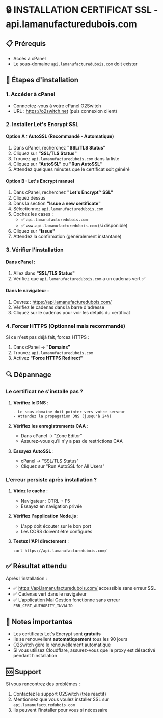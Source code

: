 # 🔒 INSTALLATION CERTIFICAT SSL - api.lamanufacturedubois.com

## 📋 Prérequis
- Accès à cPanel
- Le sous-domaine `api.lamanufacturedubois.com` doit exister

## 🚀 Étapes d'installation

### 1. Accéder à cPanel
- Connectez-vous à votre cPanel O2Switch
- URL : https://o2switch.net (puis connexion client)

### 2. Installer Let's Encrypt SSL

#### Option A : AutoSSL (Recommandé - Automatique)
1. Dans cPanel, recherchez **"SSL/TLS Status"**
2. Cliquez sur **"SSL/TLS Status"**
3. Trouvez `api.lamanufacturedubois.com` dans la liste
4. Cliquez sur **"AutoSSL"** ou **"Run AutoSSL"**
5. Attendez quelques minutes que le certificat soit généré

#### Option B : Let's Encrypt manuel
1. Dans cPanel, recherchez **"Let's Encrypt™ SSL"**
2. Cliquez dessus
3. Dans la section **"Issue a new certificate"**
4. Sélectionnez `api.lamanufacturedubois.com`
5. Cochez les cases :
   - ✅ `api.lamanufacturedubois.com`
   - ✅ `www.api.lamanufacturedubois.com` (si disponible)
6. Cliquez sur **"Issue"**
7. Attendez la confirmation (généralement instantané)

### 3. Vérifier l'installation

#### Dans cPanel :
1. Allez dans **"SSL/TLS Status"**
2. Vérifiez que `api.lamanufacturedubois.com` a un cadenas vert ✅

#### Dans le navigateur :
1. Ouvrez : https://api.lamanufacturedubois.com/
2. Vérifiez le cadenas dans la barre d'adresse
3. Cliquez sur le cadenas pour voir les détails du certificat

### 4. Forcer HTTPS (Optionnel mais recommandé)

Si ce n'est pas déjà fait, forcez HTTPS :

1. Dans cPanel → **"Domains"**
2. Trouvez `api.lamanufacturedubois.com`
3. Activez **"Force HTTPS Redirect"**

## 🔍 Dépannage

### Le certificat ne s'installe pas ?

1. **Vérifiez le DNS** :
   ```
   - Le sous-domaine doit pointer vers votre serveur
   - Attendez la propagation DNS (jusqu'à 24h)
   ```

2. **Vérifiez les enregistrements CAA** :
   - Dans cPanel → "Zone Editor"
   - Assurez-vous qu'il n'y a pas de restrictions CAA

3. **Essayez AutoSSL** :
   - cPanel → "SSL/TLS Status"
   - Cliquez sur "Run AutoSSL for All Users"

### L'erreur persiste après installation ?

1. **Videz le cache** :
   - Navigateur : CTRL + F5
   - Essayez en navigation privée

2. **Vérifiez l'application Node.js** :
   - L'app doit écouter sur le bon port
   - Les CORS doivent être configurés

3. **Testez l'API directement** :
   ```
   curl https://api.lamanufacturedubois.com/
   ```

## ✅ Résultat attendu

Après l'installation :
- ✅ https://api.lamanufacturedubois.com/ accessible sans erreur SSL
- ✅ Cadenas vert dans le navigateur
- ✅ L'application Mai Gestion fonctionne sans erreur `ERR_CERT_AUTHORITY_INVALID`

## 📌 Notes importantes

- Les certificats Let's Encrypt sont **gratuits**
- Ils se renouvellent **automatiquement** tous les 90 jours
- O2Switch gère le renouvellement automatique
- Si vous utilisez Cloudflare, assurez-vous que le proxy est désactivé pendant l'installation

## 🆘 Support

Si vous rencontrez des problèmes :
1. Contactez le support O2Switch (très réactif)
2. Mentionnez que vous voulez installer SSL sur `api.lamanufacturedubois.com`
3. Ils peuvent l'installer pour vous si nécessaire 